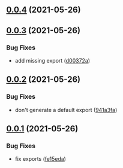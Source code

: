 ## [0.0.4](https://github.com/wessberg/crosspath/compare/v0.0.3...v0.0.4) (2021-05-26)

## [0.0.3](https://github.com/wessberg/crosspath/compare/v0.0.2...v0.0.3) (2021-05-26)

### Bug Fixes

- add missing export ([d00372a](https://github.com/wessberg/crosspath/commit/d00372aab67b1aa1faf12383284f88049c2d7f96))

## [0.0.2](https://github.com/wessberg/crosspath/compare/v0.0.1...v0.0.2) (2021-05-26)

### Bug Fixes

- don't generate a default export ([941a3fa](https://github.com/wessberg/crosspath/commit/941a3fa6f0a4b9e6dc70ea0f0e7b6ae94bddcc7a))

## [0.0.1](https://github.com/wessberg/crosspath/compare/fe15edabe85cf3a2e226750782276be37e7fb179...v0.0.1) (2021-05-26)

### Bug Fixes

- fix exports ([fe15eda](https://github.com/wessberg/crosspath/commit/fe15edabe85cf3a2e226750782276be37e7fb179))
